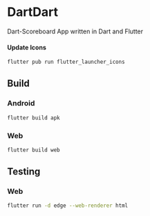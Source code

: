 # DartDart
Dart-Scoreboard App written in Dart and Flutter

#### Update Icons
```bash
flutter pub run flutter_launcher_icons
```

## Build

### Android
```bash
flutter build apk 
```

### Web
```bash
flutter build web
```

## Testing

### Web
```bash
flutter run -d edge --web-renderer html
```